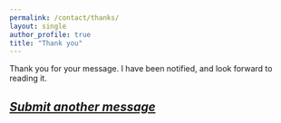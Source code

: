 ```yaml
---
permalink: /contact/thanks/
layout: single
author_profile: true
title: "Thank you"
---
```

Thank you for your message. I have been notified, and look forward to
reading it.

[*Submit another message*](/contact/)
---
